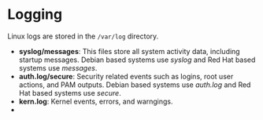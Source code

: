 # Logging

Linux logs are stored in the `/var/log` directory.

- **syslog/messages**: This files store all system activity data, including startup messages. Debian based systems use *syslog* and Red Hat based systems use *messages*.
- **auth.log/secure**: Security related events such as logins, root user actions, and PAM outputs. Debian based systems use *auth.log* and Red Hat based systems use *secure*.
- **kern.log**: Kernel events, errors, and warngings.
-

